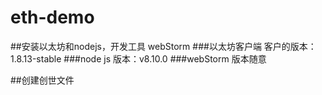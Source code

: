 # eth-demo
##安装以太坊和nodejs，开发工具 webStorm
###以太坊客户端
 客户的版本：1.8.13-stable
 ###node js 
 版本：v8.10.0
 ###webStorm
 版本随意
 
##创建创世文件

